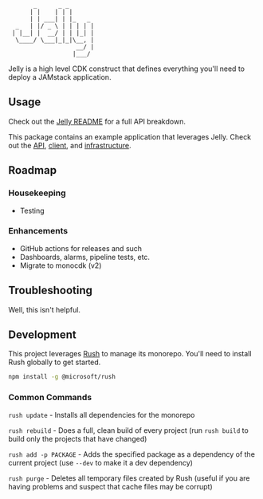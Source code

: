 ```
       _      _ _
      | |    | | |
      | | ___| | |_   _
  _   | |/ _ \ | | | | |
 | |__| |  __/ | | |_| |
  \____/ \___|_|_|\__, |
                   __/ |
                  |___/
```

Jelly is a high level CDK construct that defines everything you'll need to deploy a JAMstack application.

## Usage

Check out the [Jelly README][0] for a full API breakdown.

This package contains an example application that leverages Jelly.
Check out the [API][1], [client][2], and [infrastructure][3].

[0]: jelly/README.md
[1]: example/api
[2]: example/app
[3]: example/infrastructure

## Roadmap

### Housekeeping

- Testing

### Enhancements

- GitHub actions for releases and such
- Dashboards, alarms, pipeline tests, etc.
- Migrate to monocdk (v2)

## Troubleshooting

Well, this isn't helpful.

## Development

This project leverages [Rush][4] to manage its monorepo. You'll need to install Rush globally to get started.

```bash
npm install -g @microsoft/rush
```

[4]: https://rushjs.io/

### Common Commands

`rush update` - Installs all dependencies for the monorepo

`rush rebuild` - Does a full, clean build of every project
(run `rush build` to build only the projects that have changed)

`rush add -p PACKAGE` - Adds the specified package as a dependency of the current project
(use `--dev` to make it a dev dependency)

`rush purge` - Deletes all temporary files created by Rush
(useful if you are having problems and suspect that cache files may be corrupt)